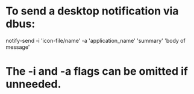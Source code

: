 # To send a desktop notification via dbus:

notify-send -i 'icon-file/name' -a 'application_name' 'summary' 'body of message'

# The -i and -a flags can be omitted if unneeded.
